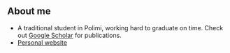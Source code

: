 ## About me
- A traditional student in Polimi, working hard to graduate on time. Check out [Google Scholar](https://scholar.google.com/citations?hl=en&user=2iR6WZUAAAAJ) for publications.
- [Personal website](https://mujj.site)
